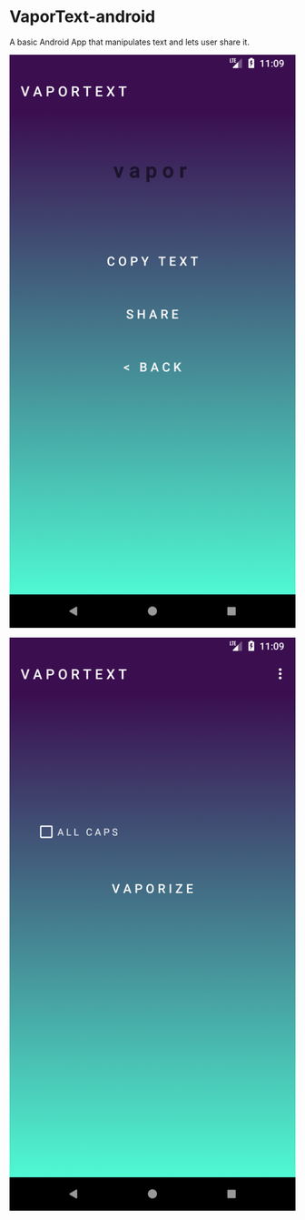 # VaporText-android

A basic Android App that manipulates text and lets user share it. 

![SS1](screenshots/Screenshot_1520496566.png?raw=true "Title")

![SS2](screenshots/Screenshot_1520496558.png?raw=true "Title")
